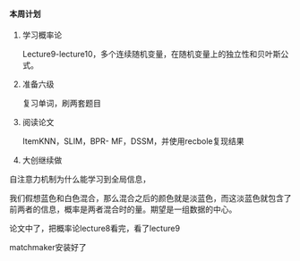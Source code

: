 #### 本周计划

1. 学习概率论

   Lecture9-lecture10，多个连续随机变量，在随机变量上的独立性和贝叶斯公式。

2. 准备六级

   复习单词，刷两套题目

3. 阅读论文

   ItemKNN，SLIM，BPR- MF，DSSM，并使用recbole复现结果

4. 大创继续做



自注意力机制为什么能学习到全局信息，

我们假想蓝色和白色混合，那么混合之后的颜色就是淡蓝色，而这淡蓝色就包含了前两者的信息，概率是两者混合时的量。期望是一组数据的中心。

论文中了，把概率论lecture8看完，看了lecture9

matchmaker安装好了
